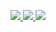 <p align="center">
  <a href="https://github.com/dilaouid">
    <img src="http://github-profile-summary-cards.vercel.app/api/cards/profile-details?username=dilaouid&theme=github_dark" />
  </a>
  <a href="https://github.com/dilaouid">
    <img src="https://github-readme-streak-stats.herokuapp.com/?user=dilaouid&hide_border=true&card_width=338&theme=github_dark" />
  </a>
  <a href="https://github.com/Mizux">
    <img src="https://github-readme-stats.vercel.app/api?username=dilaouid&show_icons=true&theme=github_dark" />
  </a>
</p>
